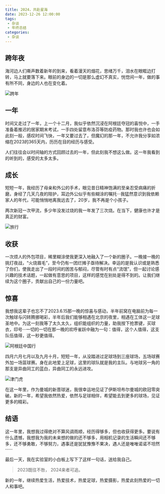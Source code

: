 ```yaml
---
title: 2024，共赴星海
date: 2023-12-26 12:00:00
tags:
 - 杂谈
 - 年终总结
categories:
 - 杂谈
---
```


## 跨年夜
海河边人们嘶声数着新年的到来，看着漫天的烟花，思绪万千，泪水在眼眶边打转，马上就要落下来。眼前的身边的一切是那么虚幻不真实，恍惚间一年，做的事有所不同，身边的人也在变化着。

![跨年](https://picture.haaland.top:81/images/2024/01/01/DSCF1598.png)


## 一年
时间又走过了一年，上一个十二月，我似乎依然沉浸在阿根廷夺冠的喜悦中，一手准备着推迟的居家期末考试，一手四处留意布洛芬等防疫药物。那时我也许也会如此刻一般，感叹时间飞快，一年又要过去了，但魔幻的那一年，不允许我分享如浓缩在2023的365天内，历历在目的经历与感受。

人们往往会以时间轴的方式回顾过去的一年，但此刻我不想这么做。这一年我看到的听到的，感受的太多太多。

## 成长
短短一年，我经历了母亲和外公的手术，眼见昔日精神饱满的至亲忍受病痛的折磨，身经了几天几夜的陪护，耳边外公似乎有些糊涂的嘱托···我猛然意识到我依赖家人的年代，可能悄悄地离我远去了，20岁，我不再是个小孩子。

两次新冠一次甲流，多少年没发过烧的我一年发了三次烧。在当下，健康也许才是真正的财富。

![旅行](https://picture.haaland.top:81/images/2024/01/01/_20240101162048.jpg)

## 收获
一次烦人的外包项目，稀里糊涂使我更深入地融入了一个新的圈子。一晚接一晚的挑灯夜战，“火烧眉毛”，至今仍有一团烂摊子亟待解决。幸运的是我认识或是熟悉了你们，使我走出了一段时间的困苦与郁闷，尽管有时有点“流氓”，但一起讨论感兴趣的技术话题，一起做有意思的项目，这样的感觉在别处是得不到的。让我们继续为这个圈子，贡献出自己的一份力量吧。

## 惊喜
我想我这辈子也忘不了2023.6.15那一晚的惊喜与感动，半年前窝在电脑前为每一次触球与闪转腾挪喝彩，半年后我们能够相遇在北京的夜里，相遇在工体这一足球圣地中。为这一刻我等了太久太久，组织能组织的力量，助我按下抢票键，买球衣，印号···一切的一切在那一晚的欢呼雀跃中融为一句：值得，这个人值得，这支队伍值得，这一秒更值得。

![阿根廷中国行](https://picture.haaland.top:81/images/2024/01/01/_20240101160932.jpg)

四月六月七月以及九月十月，短短一年，从没踏进过足球场到三座球场，五场球赛外加一场篮球赛。身在此地爱上足球，这里的球队就是我的主队。与地球另一角的那支是异曲同工的蓝白，异曲同工的永远进攻。

![津门虎](https://picture.haaland.top:81/images/2024/01/01/_20240101160943.jpg)

在这一年里，作为曼城的新晋球迷，我很幸运地见证了伊斯坦布尔曼城的欧冠零突破。新的一年，希望我依然热爱，依然与足球相伴，希望能去到更多的球场，见证更多的精彩。

## 结语
这一年里，我想我过得绝对不算风调雨顺，经历得够多，但也收获得更多。要说有什么遗憾，我想我为我的未来想的做的还不够多，用相机记录的生活瞬间还不够多，还不够勇敢，不够努力，遇事还是犹犹豫豫不果决，遇人还是唯唯诺诺不坦然······

最后一天，我在实验室的小白板上写下了这样一句话，送给我自己。

> 2023既往不咎，
> 2024来者可追。

新的一年，继续热爱生活，热爱技术，热爱足球，热爱摄影，热爱此刻热爱的一切人和事吧。